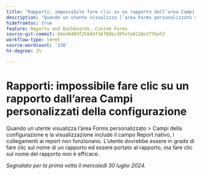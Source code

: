 ```yaml
---
title: "Rapporti: impossibile fare clic su un rapporto dall’area Campi personalizzati della configurazione"
description: "Quando un utente visualizza l’area Forms personalizzato > Campi della configurazione e la visualizzazione include il campo Report nativo, i collegamenti ai report non funzionano. L’utente dovrebbe essere in grado di fare clic sul nome di un rapporto ed essere portato al rapporto, ma fare clic sul nome del rapporto non è efficace."
hidefromtoc: true
feature: Reports and Dashboards, Custom Forms
source-git-commit: b6ed840df25684f16f88bc30fe7a8138e37fbe53
workflow-type: tm+mt
source-wordcount: '138'
ht-degree: 2%

---
```



# Rapporti: impossibile fare clic su un rapporto dall’area Campi personalizzati della configurazione

Quando un utente visualizza l’area Forms personalizzato > Campi della configurazione e la visualizzazione include il campo Report nativo, i collegamenti ai report non funzionano. L’utente dovrebbe essere in grado di fare clic sul nome di un rapporto ed essere portato al rapporto, ma fare clic sul nome del rapporto non è efficace.

_Segnalato per la prima volta il mercoledì 30 luglio 2024._
